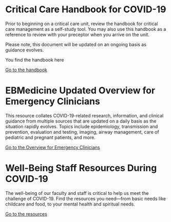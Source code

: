 # Critical Care Handbook for COVID-19

Prior to beginning on a critical care unit, review the handbook for critical care management as a self-study tool. You may also use this handbook as a reference to review with your preceptor when you arrive on the unit.

Please note, this document will be updated on an ongoing basis as guidance evolves.

You find the handbook here

[Go to the handbook](https://www.mountsinai.org/files/MSHealth/Assets/HS/About/Coronavirus/Critical-Care-Handbook.pdf)

# EBMedicine Updated Overview for Emergency Clinicians
This resource collates COVID-19-related research, information, and clinical guidance from multiple sources that are updated on a daily basis as the situation rapidly evolves. Topics include epidemiology, transmission and prevention, evaluation and testing, imaging, airway management, care of pediatric and pregnant patients, and more.

[Go to the Overview for Emergency Clinicians](https://www.ebmedicine.net/topics/infectious-disease/COVID-19)

# Well-Being Staff Resources During COVID-19
The well-being of our faculty and staff is critical to help us meet the challenge of COVID-19. Find the resources you need—from basic needs like childcare and food, to your mental health and spiritual needs.

[Go to the resources](https://www.mountsinai.org/about/covid19/staff-resources/well-being)
